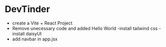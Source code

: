 # DevTinder

- create a Vite + React Project
- Remove unecessary code and added Hello World
-install tailwind css
-install daisyUI
- add navbar in app.jsx